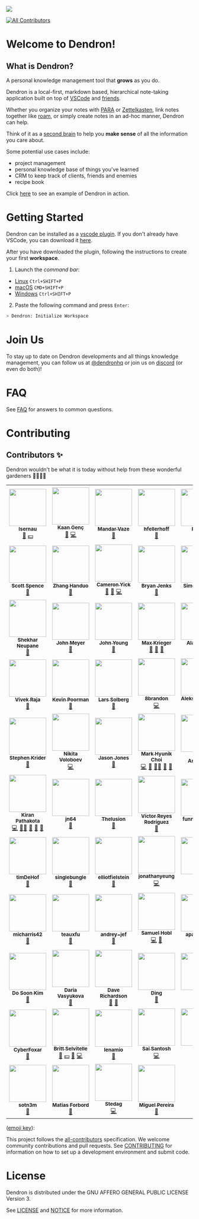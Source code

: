 ![](https://foundation-prod-assetspublic53c57cce-8cpvgjldwysl.s3-us-west-2.amazonaws.com/assets/logo-256.png)

<!-- ALL-CONTRIBUTORS-BADGE:START - Do not remove or modify this section -->
[![All Contributors](https://img.shields.io/badge/all_contributors-73-orange.svg?style=flat-square)](#contributors-)
<!-- ALL-CONTRIBUTORS-BADGE:END -->

# Welcome to Dendron!

## What is Dendron?

A personal knowledge management tool that **grows** as you do.

Dendron is a local-first, markdown based, hierarchical note-taking application built on top of [VSCode](https://code.visualstudio.com/) and [friends](./ACKNOWLEDGEMENTS.md).

Whether you organize your notes with [PARA](https://fortelabs.co/blog/para/) or [Zettelkasten](https://zettelkasten.de/), link notes together like [roam](https://roamresearch.com/), or simply create notes in an ad-hoc manner, Dendron can help.

Think of it as a [second brain](https://www.buildingasecondbrain.com/) to help you **make sense** of all the information you care about.

Some potential use cases include:

- project management
- personal knowledge base of things you've learned
- CRM to keep track of clients, friends and enemies
- recipe book

Click [here](https://youtu.be/6rwWUalr9Ac) to see an example of Dendron in action.

# Getting Started

Dendron can be installed as a [vscode plugin](https://marketplace.visualstudio.com/items?itemName=dendron.dendron). If you don't already have VSCode, you can download it [here](https://code.visualstudio.com/).

After you have downloaded the plugin, following the instructions to create your first **workspace**.

1. Launch the _command bar_:

- <a href="https://code.visualstudio.com/shortcuts/keyboard-shortcuts-linux.pdf">Linux</a> `Ctrl+SHIFT+P`
- <a href="https://code.visualstudio.com/shortcuts/keyboard-shortcuts-macos.pdf">macOS</a> `CMD+SHIFT+P`
- <a href="https://code.visualstudio.com/shortcuts/keyboard-shortcuts-windows.pdf">Windows</a> `Ctrl+SHIFT+P`

2. Paste the following command and press `Enter`:

```sh
> Dendron: Initialize Workspace
```

# Join Us

To stay up to date on Dendron developments and all things knowledge management, you can follow us at [@dendronhq](https://twitter.com/dendronhq) or join us on [discord](https://discord.gg/6j85zNX) (or even do both)!

# FAQ

See [FAQ](https://dendron.so/notes/683740e3-70ce-4a47-a1f4-1f140e80b558.html) for answers to common questions.

# Contributing

## Contributors ✨

Dendron wouldn't be what it is today without help from these wonderful gardeners 👨‍🌾👩‍🌾

<!-- ALL-CONTRIBUTORS-LIST:START - Do not remove or modify this section -->
<!-- prettier-ignore-start -->
<!-- markdownlint-disable -->
<table>
  <tr>
    <td align="center"><a href="https://github.com/lsernau"><img src="https://avatars.githubusercontent.com/u/4541943?v=4?s=100" width="100px;" alt=""/><br /><sub><b>lsernau</b></sub></a><br /><a href="https://github.com/dendronhq/dendron/issues?q=author%3Alsernau" title="Bug reports">🐛</a> <a href="#financial-lsernau" title="Financial">💵</a></td>
    <td align="center"><a href="http://kaangenc.me/"><img src="https://avatars.githubusercontent.com/u/1008124?v=4?s=100" width="100px;" alt=""/><br /><sub><b>Kaan Genç</b></sub></a><br /><a href="https://github.com/dendronhq/dendron/commits?author=SeriousBug" title="Documentation">📖</a> <a href="https://github.com/dendronhq/dendron/commits?author=SeriousBug" title="Code">💻</a></td>
    <td align="center"><a href="https://mandarvaze.bitbucket.io/"><img src="https://avatars.githubusercontent.com/u/46438?v=4?s=100" width="100px;" alt=""/><br /><sub><b>Mandar Vaze</b></sub></a><br /><a href="https://github.com/dendronhq/dendron/commits?author=mandarvaze" title="Documentation">📖</a></td>
    <td align="center"><a href="https://www.henryfellerhoff.com/"><img src="https://avatars.githubusercontent.com/u/48483883?v=4?s=100" width="100px;" alt=""/><br /><sub><b>hfellerhoff</b></sub></a><br /><a href="https://github.com/dendronhq/dendron/commits?author=hfellerhoff" title="Documentation">📖</a></td>
    <td align="center"><a href="https://d3vr.me/"><img src="https://avatars.githubusercontent.com/u/1549990?v=4?s=100" width="100px;" alt=""/><br /><sub><b>Fayçal</b></sub></a><br /><a href="https://github.com/dendronhq/dendron/commits?author=d3vr" title="Documentation">📖</a> <a href="https://github.com/dendronhq/dendron/issues?q=author%3Ad3vr" title="Bug reports">🐛</a></td>
    <td align="center"><a href="https://github.com/BASSMAN"><img src="https://avatars.githubusercontent.com/u/363783?v=4?s=100" width="100px;" alt=""/><br /><sub><b>Ronald</b></sub></a><br /><a href="https://github.com/dendronhq/dendron/issues?q=author%3ABASSMAN" title="Bug reports">🐛</a> <a href="#financial-BASSMAN" title="Financial">💵</a></td>
    <td align="center"><a href="https://github.com/Simon-Claudius"><img src="https://avatars.githubusercontent.com/u/45047368?v=4?s=100" width="100px;" alt=""/><br /><sub><b>Simon-Claudius</b></sub></a><br /><a href="https://github.com/dendronhq/dendron/issues?q=author%3ASimon-Claudius" title="Bug reports">🐛</a></td>
  </tr>
  <tr>
    <td align="center"><a href="https://scottspence.com/"><img src="https://avatars.githubusercontent.com/u/234708?v=4?s=100" width="100px;" alt=""/><br /><sub><b>Scott Spence</b></sub></a><br /><a href="https://github.com/dendronhq/dendron/issues?q=author%3Aspences10" title="Bug reports">🐛</a></td>
    <td align="center"><a href="https://github.com/zhanghanduo"><img src="https://avatars.githubusercontent.com/u/8006682?v=4?s=100" width="100px;" alt=""/><br /><sub><b>Zhang Handuo</b></sub></a><br /><a href="https://github.com/dendronhq/dendron/issues?q=author%3Azhanghanduo" title="Bug reports">🐛</a></td>
    <td align="center"><a href="https://serendipidata.com/"><img src="https://avatars.githubusercontent.com/u/9020979?v=4?s=100" width="100px;" alt=""/><br /><sub><b>Cameron Yick</b></sub></a><br /><a href="#blog-hydrosquall" title="Blogposts">📝</a> <a href="https://github.com/dendronhq/dendron/commits?author=hydrosquall" title="Documentation">📖</a> <a href="https://github.com/dendronhq/dendron/commits?author=hydrosquall" title="Code">💻</a></td>
    <td align="center"><a href="https://github.com/tallguyjenks"><img src="https://avatars.githubusercontent.com/u/29872822?v=4?s=100" width="100px;" alt=""/><br /><sub><b>Bryan Jenks</b></sub></a><br /><a href="https://github.com/dendronhq/dendron/commits?author=tallguyjenks" title="Documentation">📖</a></td>
    <td align="center"><a href="https://wind13.gitee.io/"><img src="https://avatars.githubusercontent.com/u/1387020?v=4?s=100" width="100px;" alt=""/><br /><sub><b>Simon J S Liu</b></sub></a><br /><a href="https://github.com/dendronhq/dendron/issues?q=author%3Awind13" title="Bug reports">🐛</a></td>
    <td align="center"><a href="https://github.com/b0xian"><img src="https://avatars.githubusercontent.com/u/53197915?v=4?s=100" width="100px;" alt=""/><br /><sub><b>b0xian</b></sub></a><br /><a href="https://github.com/dendronhq/dendron/issues?q=author%3Ab0xian" title="Bug reports">🐛</a></td>
    <td align="center"><a href="http://orcomp.github.io/Blog"><img src="https://avatars.githubusercontent.com/u/2459973?v=4?s=100" width="100px;" alt=""/><br /><sub><b>Orcomp</b></sub></a><br /><a href="https://github.com/dendronhq/dendron/issues?q=author%3AOrcomp" title="Bug reports">🐛</a> <a href="https://github.com/dendronhq/dendron/commits?author=Orcomp" title="Documentation">📖</a></td>
  </tr>
  <tr>
    <td align="center"><a href="https://github.com/neupsh"><img src="https://avatars.githubusercontent.com/u/5186871?v=4?s=100" width="100px;" alt=""/><br /><sub><b>Shekhar Neupane</b></sub></a><br /><a href="https://github.com/dendronhq/dendron/commits?author=neupsh" title="Documentation">📖</a></td>
    <td align="center"><a href="https://github.com/af4jm"><img src="https://avatars.githubusercontent.com/u/849948?v=4?s=100" width="100px;" alt=""/><br /><sub><b>John Meyer</b></sub></a><br /><a href="https://github.com/dendronhq/dendron/issues?q=author%3Aaf4jm" title="Bug reports">🐛</a></td>
    <td align="center"><a href="https://github.com/iterating"><img src="https://avatars.githubusercontent.com/u/6834401?v=4?s=100" width="100px;" alt=""/><br /><sub><b>John Young</b></sub></a><br /><a href="https://github.com/dendronhq/dendron/issues?q=author%3Aiterating" title="Bug reports">🐛</a></td>
    <td align="center"><a href="http://a9.io/"><img src="https://avatars.githubusercontent.com/u/2660634?v=4?s=100" width="100px;" alt=""/><br /><sub><b>Max Krieger</b></sub></a><br /><a href="https://github.com/dendronhq/dendron/commits?author=maxkrieger" title="Documentation">📖</a> <a href="#blog-maxkrieger" title="Blogposts">📝</a> <a href="https://github.com/dendronhq/dendron/issues?q=author%3Amaxkrieger" title="Bug reports">🐛</a></td>
    <td align="center"><a href="http://alanionita.github.io/"><img src="https://avatars.githubusercontent.com/u/8453106?v=4?s=100" width="100px;" alt=""/><br /><sub><b>Alan Ionita</b></sub></a><br /><a href="https://github.com/dendronhq/dendron/commits?author=alanionita" title="Documentation">📖</a></td>
    <td align="center"><a href="https://www.xypnox.com/"><img src="https://avatars.githubusercontent.com/u/25076171?v=4?s=100" width="100px;" alt=""/><br /><sub><b> Aditya</b></sub></a><br /><a href="https://github.com/dendronhq/dendron/issues?q=author%3Axypnox" title="Bug reports">🐛</a></td>
    <td align="center"><a href="https://github.com/gjroelofs"><img src="https://avatars.githubusercontent.com/u/398630?v=4?s=100" width="100px;" alt=""/><br /><sub><b>Gijs-Jan Roelofs</b></sub></a><br /><a href="https://github.com/dendronhq/dendron/issues?q=author%3Agjroelofs" title="Bug reports">🐛</a></td>
  </tr>
  <tr>
    <td align="center"><a href="https://github.com/vivkr"><img src="https://avatars.githubusercontent.com/u/41533822?v=4?s=100" width="100px;" alt=""/><br /><sub><b>Vivek Raja</b></sub></a><br /><a href="https://github.com/dendronhq/dendron/issues?q=author%3Avivkr" title="Bug reports">🐛</a></td>
    <td align="center"><a href="http://www.codefriar.com/"><img src="https://avatars.githubusercontent.com/u/642589?v=4?s=100" width="100px;" alt=""/><br /><sub><b>Kevin Poorman</b></sub></a><br /><a href="https://github.com/dendronhq/dendron/issues?q=author%3Acodefriar" title="Bug reports">🐛</a></td>
    <td align="center"><a href="https://boa.nu/"><img src="https://avatars.githubusercontent.com/u/682676?v=4?s=100" width="100px;" alt=""/><br /><sub><b>Lars Solberg</b></sub></a><br /><a href="https://github.com/dendronhq/dendron/issues?q=author%3Axeor" title="Bug reports">🐛</a></td>
    <td align="center"><a href="https://github.com/8brandon"><img src="https://avatars.githubusercontent.com/u/34548660?v=4?s=100" width="100px;" alt=""/><br /><sub><b>8brandon</b></sub></a><br /><a href="https://github.com/dendronhq/dendron/commits?author=8brandon" title="Code">💻</a></td>
    <td align="center"><a href="https://github.com/aleksey-rowan"><img src="https://avatars.githubusercontent.com/u/79934725?v=4?s=100" width="100px;" alt=""/><br /><sub><b>Aleksey Rowan</b></sub></a><br /><a href="https://github.com/dendronhq/dendron/commits?author=aleksey-rowan" title="Code">💻</a> <a href="https://github.com/dendronhq/dendron/commits?author=aleksey-rowan" title="Documentation">📖</a></td>
    <td align="center"><a href="https://github.com/pwright"><img src="https://avatars.githubusercontent.com/u/5154224?v=4?s=100" width="100px;" alt=""/><br /><sub><b>Paul Wright</b></sub></a><br /><a href="https://github.com/dendronhq/dendron/commits?author=pwright" title="Documentation">📖</a></td>
    <td align="center"><a href="https://github.com/jeffbarr"><img src="https://avatars.githubusercontent.com/u/78832?v=4?s=100" width="100px;" alt=""/><br /><sub><b>Jeff Barr</b></sub></a><br /><a href="https://github.com/dendronhq/dendron/commits?author=jeffbarr" title="Documentation">📖</a></td>
  </tr>
  <tr>
    <td align="center"><a href="https://skrider.dendron.wiki/"><img src="https://avatars.githubusercontent.com/u/72541272?v=4?s=100" width="100px;" alt=""/><br /><sub><b>Stephen Krider</b></sub></a><br /><a href="https://github.com/dendronhq/dendron/commits?author=skrider" title="Documentation">📖</a></td>
    <td align="center"><a href="https://nikitavoloboev.xyz/"><img src="https://avatars.githubusercontent.com/u/6391776?v=4?s=100" width="100px;" alt=""/><br /><sub><b>Nikita Voloboev</b></sub></a><br /><a href="https://github.com/dendronhq/dendron/commits?author=nikitavoloboev" title="Code">💻</a></td>
    <td align="center"><a href="https://github.com/jasonsjones"><img src="https://avatars.githubusercontent.com/u/515798?v=4?s=100" width="100px;" alt=""/><br /><sub><b>Jason Jones</b></sub></a><br /><a href="https://github.com/dendronhq/dendron/commits?author=jasonsjones" title="Documentation">📖</a></td>
    <td align="center"><a href="https://github.com/hikchoi"><img src="https://avatars.githubusercontent.com/u/1219789?v=4?s=100" width="100px;" alt=""/><br /><sub><b>Mark Hyunik Choi</b></sub></a><br /><a href="https://github.com/dendronhq/dendron/commits?author=hikchoi" title="Code">💻</a> <a href="https://github.com/dendronhq/dendron/issues?q=author%3Ahikchoi" title="Bug reports">🐛</a> <a href="#mentoring-hikchoi" title="Mentoring">🧑‍🏫</a> <a href="https://github.com/dendronhq/dendron/commits?author=hikchoi" title="Documentation">📖</a> <a href="#blog-hikchoi" title="Blogposts">📝</a></td>
    <td align="center"><a href="http://de.linkedin.com/in/spex66/"><img src="https://avatars.githubusercontent.com/u/1098323?v=4?s=100" width="100px;" alt=""/><br /><sub><b>Peter Arwanitis</b></sub></a><br /><a href="https://github.com/dendronhq/dendron/issues?q=author%3Aspex66" title="Bug reports">🐛</a></td>
    <td align="center"><a href="https://github.com/flammehawk"><img src="https://avatars.githubusercontent.com/u/57394581?v=4?s=100" width="100px;" alt=""/><br /><sub><b>flammehawk</b></sub></a><br /><a href="https://github.com/dendronhq/dendron/commits?author=flammehawk" title="Documentation">📖</a> <a href="#financial-flammehawk" title="Financial">💵</a></td>
    <td align="center"><a href="https://thence.io/"><img src="https://avatars.githubusercontent.com/u/409321?v=4?s=100" width="100px;" alt=""/><br /><sub><b>Kevin Lin</b></sub></a><br /><a href="https://github.com/dendronhq/dendron/commits?author=kevinslin" title="Code">💻</a> <a href="#mentoring-kevinslin" title="Mentoring">🧑‍🏫</a> <a href="https://github.com/dendronhq/dendron/commits?author=kevinslin" title="Documentation">📖</a> <a href="#blog-kevinslin" title="Blogposts">📝</a> <a href="https://github.com/dendronhq/dendron/issues?q=author%3Akevinslin" title="Bug reports">🐛</a></td>
  </tr>
  <tr>
    <td align="center"><a href="https://github.com/kpathakota"><img src="https://avatars.githubusercontent.com/u/1484475?v=4?s=100" width="100px;" alt=""/><br /><sub><b>Kiran Pathakota</b></sub></a><br /><a href="https://github.com/dendronhq/dendron/commits?author=kpathakota" title="Code">💻</a> <a href="#mentoring-kpathakota" title="Mentoring">🧑‍🏫</a> <a href="https://github.com/dendronhq/dendron/commits?author=kpathakota" title="Documentation">📖</a> <a href="#blog-kpathakota" title="Blogposts">📝</a> <a href="https://github.com/dendronhq/dendron/issues?q=author%3Akpathakota" title="Bug reports">🐛</a></td>
    <td align="center"><a href="https://github.com/jn64"><img src="https://avatars.githubusercontent.com/u/23169302?v=4?s=100" width="100px;" alt=""/><br /><sub><b>jn64</b></sub></a><br /><a href="https://github.com/dendronhq/dendron/issues?q=author%3Ajn64" title="Bug reports">🐛</a></td>
    <td align="center"><a href="https://github.com/RafaelCotrim"><img src="https://avatars.githubusercontent.com/u/46679150?v=4?s=100" width="100px;" alt=""/><br /><sub><b>Thelusion</b></sub></a><br /><a href="https://github.com/dendronhq/dendron/issues?q=author%3ARafaelCotrim" title="Bug reports">🐛</a></td>
    <td align="center"><a href="https://github.com/vicrdguez"><img src="https://avatars.githubusercontent.com/u/52254255?v=4?s=100" width="100px;" alt=""/><br /><sub><b>Víctor Reyes Rodríguez</b></sub></a><br /><a href="https://github.com/dendronhq/dendron/issues?q=author%3Avicrdguez" title="Bug reports">🐛</a></td>
    <td align="center"><a href="https://github.com/funnym0nk3y"><img src="https://avatars.githubusercontent.com/u/41870754?v=4?s=100" width="100px;" alt=""/><br /><sub><b>funnym0nk3y</b></sub></a><br /><a href="https://github.com/dendronhq/dendron/issues?q=author%3Afunnym0nk3y" title="Bug reports">🐛</a></td>
    <td align="center"><a href="https://github.com/sidwellr"><img src="https://avatars.githubusercontent.com/u/28679642?v=4?s=100" width="100px;" alt=""/><br /><sub><b>sidwellr</b></sub></a><br /><a href="https://github.com/dendronhq/dendron/issues?q=author%3Asidwellr" title="Bug reports">🐛</a></td>
    <td align="center"><a href="https://github.com/ddbrierton"><img src="https://avatars.githubusercontent.com/u/7255543?v=4?s=100" width="100px;" alt=""/><br /><sub><b>Darren Brierton</b></sub></a><br /><a href="https://github.com/dendronhq/dendron/issues?q=author%3Addbrierton" title="Bug reports">🐛</a></td>
  </tr>
  <tr>
    <td align="center"><a href="https://github.com/timDeHof"><img src="https://avatars.githubusercontent.com/u/2568193?v=4?s=100" width="100px;" alt=""/><br /><sub><b>timDeHof</b></sub></a><br /><a href="https://github.com/dendronhq/dendron/issues?q=author%3AtimDeHof" title="Bug reports">🐛</a></td>
    <td align="center"><a href="https://github.com/singlebunglemrbungle"><img src="https://avatars.githubusercontent.com/u/84944869?v=4?s=100" width="100px;" alt=""/><br /><sub><b>singlebungle</b></sub></a><br /><a href="https://github.com/dendronhq/dendron/issues?q=author%3Asinglebunglemrbungle" title="Bug reports">🐛</a></td>
    <td align="center"><a href="https://github.com/ElliotPsyIT"><img src="https://avatars.githubusercontent.com/u/1060159?v=4?s=100" width="100px;" alt=""/><br /><sub><b>elliotfielstein</b></sub></a><br /><a href="https://github.com/dendronhq/dendron/issues?q=author%3AElliotPsyIT" title="Bug reports">🐛</a></td>
    <td align="center"><a href="https://github.com/jonathanyeung"><img src="https://avatars.githubusercontent.com/u/3203268?v=4?s=100" width="100px;" alt=""/><br /><sub><b>jonathanyeung</b></sub></a><br /><a href="https://github.com/dendronhq/dendron/commits?author=jonathanyeung" title="Code">💻</a></td>
    <td align="center"><a href="https://github.com/SR--"><img src="https://avatars.githubusercontent.com/u/1008059?v=4?s=100" width="100px;" alt=""/><br /><sub><b>SR--</b></sub></a><br /><a href="https://github.com/dendronhq/dendron/commits?author=SR--" title="Documentation">📖</a></td>
    <td align="center"><a href="https://github.com/gamtiq"><img src="https://avatars.githubusercontent.com/u/1177323?v=4?s=100" width="100px;" alt=""/><br /><sub><b>Denis Sikuler</b></sub></a><br /><a href="https://github.com/dendronhq/dendron/commits?author=gamtiq" title="Documentation">📖</a></td>
    <td align="center"><a href="https://github.com/matchavez"><img src="https://avatars.githubusercontent.com/u/1787040?v=4?s=100" width="100px;" alt=""/><br /><sub><b>Mat Chavez</b></sub></a><br /><a href="https://github.com/dendronhq/dendron/issues?q=author%3Amatchavez" title="Bug reports">🐛</a></td>
  </tr>
  <tr>
    <td align="center"><a href="https://github.com/micharris42"><img src="https://avatars.githubusercontent.com/u/76890677?v=4?s=100" width="100px;" alt=""/><br /><sub><b>micharris42</b></sub></a><br /><a href="https://github.com/dendronhq/dendron/issues?q=author%3Amicharris42" title="Bug reports">🐛</a></td>
    <td align="center"><a href="https://github.com/teauxfu"><img src="https://avatars.githubusercontent.com/u/1144380?v=4?s=100" width="100px;" alt=""/><br /><sub><b>teauxfu</b></sub></a><br /><a href="https://github.com/dendronhq/dendron/commits?author=teauxfu" title="Documentation">📖</a></td>
    <td align="center"><a href="https://github.com/andrey-jef"><img src="https://avatars.githubusercontent.com/u/81280428?v=4?s=100" width="100px;" alt=""/><br /><sub><b>andrey-jef</b></sub></a><br /><a href="https://github.com/dendronhq/dendron/commits?author=andrey-jef" title="Documentation">📖</a></td>
    <td align="center"><a href="https://github.com/namjul"><img src="https://avatars.githubusercontent.com/u/328836?v=4?s=100" width="100px;" alt=""/><br /><sub><b>Samuel Hobl</b></sub></a><br /><a href="https://github.com/dendronhq/dendron/commits?author=namjul" title="Code">💻</a> <a href="https://github.com/dendronhq/dendron/commits?author=namjul" title="Documentation">📖</a></td>
    <td align="center"><a href="https://github.com/apastuszak"><img src="https://avatars.githubusercontent.com/u/3401054?v=4?s=100" width="100px;" alt=""/><br /><sub><b>apastuszak</b></sub></a><br /><a href="https://github.com/dendronhq/dendron/issues?q=author%3Aapastuszak" title="Bug reports">🐛</a></td>
    <td align="center"><a href="https://github.com/felipewhitaker"><img src="https://avatars.githubusercontent.com/u/36129486?v=4?s=100" width="100px;" alt=""/><br /><sub><b>Felipe Whitaker</b></sub></a><br /><a href="https://github.com/dendronhq/dendron/commits?author=felipewhitaker" title="Documentation">📖</a></td>
    <td align="center"><a href="https://github.com/unamusedmon"><img src="https://avatars.githubusercontent.com/u/65274123?v=4?s=100" width="100px;" alt=""/><br /><sub><b>unamusedmon</b></sub></a><br /><a href="https://github.com/dendronhq/dendron/issues?q=author%3Aunamusedmon" title="Bug reports">🐛</a></td>
  </tr>
  <tr>
    <td align="center"><a href="https://github.com/kimds91"><img src="https://avatars.githubusercontent.com/u/11445901?v=4?s=100" width="100px;" alt=""/><br /><sub><b>Do Soon Kim</b></sub></a><br /><a href="https://github.com/dendronhq/dendron/issues?q=author%3Akimds91" title="Bug reports">🐛</a></td>
    <td align="center"><a href="https://github.com/gereleth"><img src="https://avatars.githubusercontent.com/u/6080076?v=4?s=100" width="100px;" alt=""/><br /><sub><b>Daria Vasyukova</b></sub></a><br /><a href="https://github.com/dendronhq/dendron/issues?q=author%3Agereleth" title="Bug reports">🐛</a></td>
    <td align="center"><a href="https://github.com/djradon"><img src="https://avatars.githubusercontent.com/u/5224156?v=4?s=100" width="100px;" alt=""/><br /><sub><b>Dave Richardson</b></sub></a><br /><a href="https://github.com/dendronhq/dendron/issues?q=author%3Adjradon" title="Bug reports">🐛</a> <a href="https://github.com/dendronhq/dendron/commits?author=djradon" title="Documentation">📖</a></td>
    <td align="center"><a href="http://me-ding-fan.vercel.app"><img src="https://avatars.githubusercontent.com/u/26438549?v=4?s=100" width="100px;" alt=""/><br /><sub><b>Ding</b></sub></a><br /><a href="https://github.com/dendronhq/dendron/commits?author=Ding-Fan" title="Documentation">📖</a></td>
    <td align="center"><a href="https://github.com/nz-john"><img src="https://avatars.githubusercontent.com/u/89765379?v=4?s=100" width="100px;" alt=""/><br /><sub><b>John</b></sub></a><br /><a href="https://github.com/dendronhq/dendron/issues?q=author%3Anz-john" title="Bug reports">🐛</a></td>
    <td align="center"><a href="http://hoppertech.net"><img src="https://avatars.githubusercontent.com/u/35973180?v=4?s=100" width="100px;" alt=""/><br /><sub><b>Jeff Hopper</b></sub></a><br /><a href="https://github.com/dendronhq/dendron/issues?q=author%3AHopperTech" title="Bug reports">🐛</a></td>
    <td align="center"><a href="http://www.ryanpatrickrandall.com"><img src="https://avatars.githubusercontent.com/u/850915?v=4?s=100" width="100px;" alt=""/><br /><sub><b>Ryan Randall</b></sub></a><br /><a href="https://github.com/dendronhq/dendron/issues?q=author%3Aryan-p-randall" title="Bug reports">🐛</a> <a href="https://github.com/dendronhq/dendron/commits?author=ryan-p-randall" title="Documentation">📖</a></td>
  </tr>
  <tr>
    <td align="center"><a href="https://github.com/CyberFoxar"><img src="https://avatars.githubusercontent.com/u/1347036?v=4?s=100" width="100px;" alt=""/><br /><sub><b>CyberFoxar</b></sub></a><br /><a href="https://github.com/dendronhq/dendron/issues?q=author%3ACyberFoxar" title="Bug reports">🐛</a></td>
    <td align="center"><a href="https://bri.tt"><img src="https://avatars.githubusercontent.com/u/68?v=4?s=100" width="100px;" alt=""/><br /><sub><b>Britt Selvitelle</b></sub></a><br /><a href="https://github.com/dendronhq/dendron/issues?q=author%3Abs" title="Bug reports">🐛</a> <a href="#financial-bs" title="Financial">💵</a> <a href="https://github.com/dendronhq/dendron/commits?author=bs" title="Documentation">📖</a> <a href="https://github.com/dendronhq/dendron/commits?author=bs" title="Code">💻</a></td>
    <td align="center"><a href="https://github.com/lenamio"><img src="https://avatars.githubusercontent.com/u/20296489?v=4?s=100" width="100px;" alt=""/><br /><sub><b>lenamio</b></sub></a><br /><a href="https://github.com/dendronhq/dendron/commits?author=lenamio" title="Documentation">📖</a></td>
    <td align="center"><a href="https://github.com/santosh898"><img src="https://avatars.githubusercontent.com/u/25878108?v=4?s=100" width="100px;" alt=""/><br /><sub><b>Sai Santosh</b></sub></a><br /><a href="https://github.com/dendronhq/dendron/commits?author=santosh898" title="Code">💻</a></td>
    <td align="center"><a href="https://github.com/viztor"><img src="https://avatars.githubusercontent.com/u/3511050?v=4?s=100" width="100px;" alt=""/><br /><sub><b>viz</b></sub></a><br /><a href="https://github.com/dendronhq/dendron/commits?author=viztor" title="Code">💻</a> <a href="https://github.com/dendronhq/dendron/commits?author=viztor" title="Documentation">📖</a></td>
    <td align="center"><a href="http://jay-ding.pages.dev"><img src="https://avatars.githubusercontent.com/u/69938575?v=4?s=100" width="100px;" alt=""/><br /><sub><b>Jminding</b></sub></a><br /><a href="https://github.com/dendronhq/dendron/commits?author=Jminding" title="Documentation">📖</a></td>
    <td align="center"><a href="http://orsvarn.com"><img src="https://avatars.githubusercontent.com/u/1719884?v=4?s=100" width="100px;" alt=""/><br /><sub><b>Lukas Orsvärn</b></sub></a><br /><a href="https://github.com/dendronhq/dendron/issues?q=author%3Alukors" title="Bug reports">🐛</a></td>
  </tr>
  <tr>
    <td align="center"><a href="https://github.com/sotn3m"><img src="https://avatars.githubusercontent.com/u/11821473?v=4?s=100" width="100px;" alt=""/><br /><sub><b>sotn3m</b></sub></a><br /><a href="https://github.com/dendronhq/dendron/issues?q=author%3Asotn3m" title="Bug reports">🐛</a></td>
    <td align="center"><a href="https://github.com/codeluggage"><img src="https://avatars.githubusercontent.com/u/1154150?v=4?s=100" width="100px;" alt=""/><br /><sub><b>Matias Forbord</b></sub></a><br /><a href="https://github.com/dendronhq/dendron/commits?author=codeluggage" title="Documentation">📖</a></td>
    <td align="center"><a href="https://github.com/Stedag"><img src="https://avatars.githubusercontent.com/u/5147273?v=4?s=100" width="100px;" alt=""/><br /><sub><b>Stedag</b></sub></a><br /><a href="https://github.com/dendronhq/dendron/commits?author=Stedag" title="Code">💻</a></td>
    <td align="center"><a href="https://github.com/doctorboyMP"><img src="https://avatars.githubusercontent.com/u/24513363?v=4?s=100" width="100px;" alt=""/><br /><sub><b>Miguel Pereira</b></sub></a><br /><a href="https://github.com/dendronhq/dendron/commits?author=doctorboyMP" title="Documentation">📖</a></td>
  </tr>
</table>

<!-- markdownlint-restore -->
<!-- prettier-ignore-end -->

<!-- ALL-CONTRIBUTORS-LIST:END -->

([emoji key](https://allcontributors.org/docs/en/emoji-key)):

This project follows the [all-contributors](https://github.com/all-contributors/all-contributors) specification. We welcome community contributions and pull requests. See [CONTRIBUTING](https://github.com/dendronhq/dendron/blob/master/docs/CONTRIBUTING.md) for information on how to set up a development environment and submit code.

# License

Dendron is distributed under the GNU AFFERO GENERAL PUBLIC LICENSE Version 3.

See [LICENSE](https://github.com/dendronhq/dendron/blob/master/LICENSE.md) and [NOTICE](https://github.com/dendronhq/dendron/blob/master/NOTICE.md) for more information.
